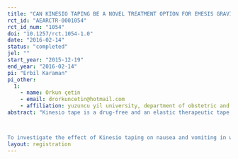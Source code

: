```yaml
---
title: "CAN KINESIO TAPING BE A NOVEL TREATMENT OPTION FOR EMESIS GRAVIDARUM? A RANDOMIZED PRELIMINARY STUDY"
rct_id: "AEARCTR-0001054"
rct_id_num: "1054"
doi: "10.1257/rct.1054-1.0"
date: "2016-02-14"
status: "completed"
jel: ""
start_year: "2015-12-19"
end_year: "2016-02-14"
pi: "Erbil Karaman"
pi_other:
  1:
    - name: Orkun çetin
    - email: drorkuncetin@hotmail.com
    - affiliation: yuzuncu yil university, department of obstetric and gynecology
abstract: "Kinesio tape is a drug-free and an elastic therapeutic tape used for treating various musculoskeletal problems such as injury, pain, and dysfunction and a variety of other disorders[9]. The kinesiotaping was found to be effective in stimulation of large and small intestinal peristaltism and treated constipation in a case report[10]. Kinesio taping aplications were created by a Japanese chiropractor, Dr Kenso Kase, in the 1970s. Although the exact mechanisms of the effects of are not yet clear, some investigators claimed that Kinesio taping has multiple functions. The inventor stated that the tape should be applied from origin to insertion to inhibit msucle function[10, 11]. The vomiting is chracterised by the retrograd peristaltism(movement) of gastrointestinal smooth muscle function. So the hypothesis of our study is based on the inhibition of retrograd peristaltism of gastrointestinal system by applying the kinesiotape from origin(from top to bottom where the stomach is placed on the abdominal region) to insertion(alongside the gastric curvature) so as to decrease the vomiting and maybe nause which is predominately induced by the central nervous system

To investigate the effect of Kinesio taping on nausea and vomiting in women with emesis gravidarum."
layout: registration
---
```


